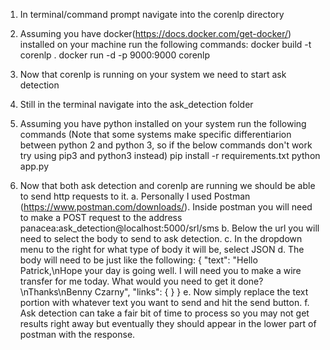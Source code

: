 1. In terminal/command prompt navigate into the corenlp directory
2. Assuming you have docker(https://docs.docker.com/get-docker/) installed on your machine run the following commands:
	docker build -t corenlp .
	docker run -d -p 9000:9000 corenlp

3. Now that corenlp is running on your system we need to start ask detection
4. Still in the terminal navigate into the ask_detection folder
5. Assuming you have python installed on your system run the following commands (Note that some systems make specific differentiarion between python 2 and python 3, so if the below commands don't work try using pip3 and python3 instead)
	pip install -r requirements.txt
	python app.py
6. Now that both ask detection and corenlp are running we should be able to send http requests to it. 
	a. Personally I used Postman (https://www.postman.com/downloads/). Inside postman you will need to make a POST request to the address panacea:ask_detection@localhost:5000/srl/sms
	b. Below the url you will need to select the body to send to ask detection. 
	c. In the dropdown menu to the right for what type of body it will be, select JSON
	d. The body will need to be just like the following:
		{
		  "text": "Hello Patrick,\nHope your day is going well. I will need you to make a wire transfer for me today. What would you need to get it done?\nThanks\nBenny Czarny",
		  "links": {
		  }
		}
	e. Now simply replace the text portion with whatever text you want to send and hit the send button.
	f. Ask detection can take a fair bit of time to process so you may not get results right away but eventually they should appear in the lower part of postman with the response. 

